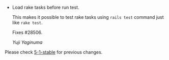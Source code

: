 *   Load rake tasks before run test.

    This makes it possible to test rake tasks using `rails test` command just
    like `rake test`.

    Fixes #28506.

    *Yuji Yaginuma*

Please check [5-1-stable](https://github.com/rails/rails/blob/5-1-stable/railties/CHANGELOG.md) for previous changes.
